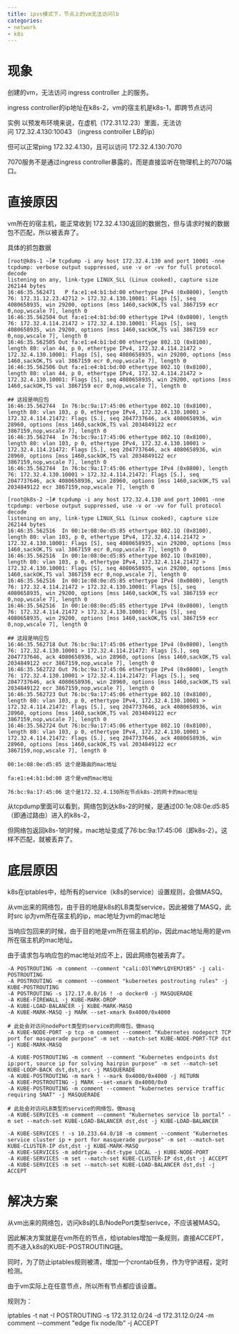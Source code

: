 ```yaml
---
title: ipvs模式下，节点上的vm无法访问lb
categories: 
- network
- k8s
---
```


# 现象
创建的vm，无法访问 ingress controller 上的服务。

ingress controller的ip地址在k8s-2，vm的宿主机是k8s-1，即跨节点访问

实例
以预发布环境来说，在虚机（172.31.12.23）里面，无法访问 172.32.4.130:10043 （ingress controller LB的ip）

但可以正常ping 172.32.4.130，且可以访问 172.32.4.130:7070

7070服务不是通过ingress controller暴露的，而是直接监听在物理机上的7070端口。

# 直接原因
vm所在的宿主机，能正常收到 172.32.4.130返回的数据包，但与请求时候的数据包不匹配，所以被丢弃了。



具体的抓包数据

```
[root@k8s-1 ~]# tcpdump -i any host 172.32.4.130 and port 10001 -nne
tcpdump: verbose output suppressed, use -v or -vv for full protocol decode
listening on any, link-type LINUX_SLL (Linux cooked), capture size 262144 bytes
16:46:35.562471   P fa:e1:e4:b1:bd:00 ethertype IPv4 (0x0800), length 76: 172.31.12.23.42712 > 172.32.4.130.10001: Flags [S], seq 4080658935, win 29200, options [mss 1460,sackOK,TS val 3867159 ecr 0,nop,wscale 7], length 0
16:46:35.562504 Out fa:e1:e4:b1:bd:00 ethertype IPv4 (0x0800), length 76: 172.32.4.114.21472 > 172.32.4.130.10001: Flags [S], seq 4080658935, win 29200, options [mss 1460,sackOK,TS val 3867159 ecr 0,nop,wscale 7], length 0
16:46:35.562505 Out fa:e1:e4:b1:bd:00 ethertype 802.1Q (0x8100), length 80: vlan 44, p 0, ethertype IPv4, 172.32.4.114.21472 > 172.32.4.130.10001: Flags [S], seq 4080658935, win 29200, options [mss 1460,sackOK,TS val 3867159 ecr 0,nop,wscale 7], length 0
16:46:35.562506 Out fa:e1:e4:b1:bd:00 ethertype 802.1Q (0x8100), length 80: vlan 44, p 0, ethertype IPv4, 172.32.4.114.21472 > 172.32.4.130.10001: Flags [S], seq 4080658935, win 29200, options [mss 1460,sackOK,TS val 3867159 ecr 0,nop,wscale 7], length 0

## 这段是响应包
16:46:35.562744  In 76:bc:9a:17:45:06 ethertype 802.1Q (0x8100), length 80: vlan 103, p 0, ethertype IPv4, 172.32.4.130.10001 > 172.32.4.114.21472: Flags [S.], seq 2047737646, ack 4080658936, win 28960, options [mss 1460,sackOK,TS val 2034849122 ecr 3867159,nop,wscale 7], length 0
16:46:35.562744  In 76:bc:9a:17:45:06 ethertype 802.1Q (0x8100), length 80: vlan 103, p 0, ethertype IPv4, 172.32.4.130.10001 > 172.32.4.114.21472: Flags [S.], seq 2047737646, ack 4080658936, win 28960, options [mss 1460,sackOK,TS val 2034849122 ecr 3867159,nop,wscale 7], length 0
16:46:35.562744  In 76:bc:9a:17:45:06 ethertype IPv4 (0x0800), length 76: 172.32.4.130.10001 > 172.32.4.114.21472: Flags [S.], seq 2047737646, ack 4080658936, win 28960, options [mss 1460,sackOK,TS val 2034849122 ecr 3867159,nop,wscale 7], length 0
```

```
[root@k8s-2 ~]# tcpdump -i any host 172.32.4.130 and port 10001 -nne
tcpdump: verbose output suppressed, use -v or -vv for full protocol decode
listening on any, link-type LINUX_SLL (Linux cooked), capture size 262144 bytes
16:46:35.562516  In 00:1e:08:0e:d5:85 ethertype 802.1Q (0x8100), length 80: vlan 103, p 0, ethertype IPv4, 172.32.4.114.21472 > 172.32.4.130.10001: Flags [S], seq 4080658935, win 29200, options [mss 1460,sackOK,TS val 3867159 ecr 0,nop,wscale 7], length 0
16:46:35.562516  In 00:1e:08:0e:d5:85 ethertype 802.1Q (0x8100), length 80: vlan 103, p 0, ethertype IPv4, 172.32.4.114.21472 > 172.32.4.130.10001: Flags [S], seq 4080658935, win 29200, options [mss 1460,sackOK,TS val 3867159 ecr 0,nop,wscale 7], length 0
16:46:35.562516  In 00:1e:08:0e:d5:85 ethertype IPv4 (0x0800), length 76: 172.32.4.114.21472 > 172.32.4.130.10001: Flags [S], seq 4080658935, win 29200, options [mss 1460,sackOK,TS val 3867159 ecr 0,nop,wscale 7], length 0
16:46:35.562516  In 00:1e:08:0e:d5:85 ethertype IPv4 (0x0800), length 76: 172.32.4.114.21472 > 172.32.4.130.10001: Flags [S], seq 4080658935, win 29200, options [mss 1460,sackOK,TS val 3867159 ecr 0,nop,wscale 7], length 0

## 这段是响应包
16:46:35.562718 Out 76:bc:9a:17:45:06 ethertype IPv4 (0x0800), length 76: 172.32.4.130.10001 > 172.32.4.114.21472: Flags [S.], seq 2047737646, ack 4080658936, win 28960, options [mss 1460,sackOK,TS val 2034849122 ecr 3867159,nop,wscale 7], length 0
16:46:35.562722 Out 76:bc:9a:17:45:06 ethertype IPv4 (0x0800), length 76: 172.32.4.130.10001 > 172.32.4.114.21472: Flags [S.], seq 2047737646, ack 4080658936, win 28960, options [mss 1460,sackOK,TS val 2034849122 ecr 3867159,nop,wscale 7], length 0
16:46:35.562723 Out 76:bc:9a:17:45:06 ethertype 802.1Q (0x8100), length 80: vlan 103, p 0, ethertype IPv4, 172.32.4.130.10001 > 172.32.4.114.21472: Flags [S.], seq 2047737646, ack 4080658936, win 28960, options [mss 1460,sackOK,TS val 2034849122 ecr 3867159,nop,wscale 7], length 0
16:46:35.562724 Out 76:bc:9a:17:45:06 ethertype 802.1Q (0x8100), length 80: vlan 103, p 0, ethertype IPv4, 172.32.4.130.10001 > 172.32.4.114.21472: Flags [S.], seq 2047737646, ack 4080658936, win 28960, options [mss 1460,sackOK,TS val 2034849122 ecr 3867159,nop,wscale 7], length 0
```

```
00:1e:08:0e:d5:85 这个是路由的mac地址

fa:e1:e4:b1:bd:00 这个是vm的mac地址

76:bc:9a:17:45:06 这个是172.32.4.130所在节点k8s-2的网卡的mac地址
```


从tcpdump里面可以看到，网络包到达k8s-2的时候，是通过00:1e:08:0e:d5:85（即通过路由）进入的k8s-2，

但网络包返回k8s-1的时候，mac地址变成了76:bc:9a:17:45:06（即k8s-2）。这样不匹配，就被丢弃了。



# 底层原因
k8s在iptables中，给所有的service（k8s的service）设置规则，会做MASQ。

从vm出来的网络包，由于目的地是k8s的LB类型service，因此被做了MASQ，此时src ip为vm所在宿主机的ip，mac地址为vm的mac地址

当响应包回来的时候，由于目的地是vm所在宿主机的ip，因此mac地址用的是vm所在宿主机的mac地址。

由于请求包与响应包的mac地址对应不上，因此网络包被丢弃了。


```
-A POSTROUTING -m comment --comment "cali:O3lYWMrLQYEMJtB5" -j cali-POSTROUTING
-A POSTROUTING -m comment --comment "kubernetes postrouting rules" -j KUBE-POSTROUTING
-A POSTROUTING -s 172.17.0.0/16 ! -o docker0 -j MASQUERADE
-A KUBE-FIREWALL -j KUBE-MARK-DROP
-A KUBE-LOAD-BALANCER -j KUBE-MARK-MASQ
-A KUBE-MARK-MASQ -j MARK --set-xmark 0x4000/0x4000
```

```
# 此处会对访问nodePort类型的service的网络包，做masq
-A KUBE-NODE-PORT -p tcp -m comment --comment "Kubernetes nodeport TCP port for masquerade purpose" -m set --match-set KUBE-NODE-PORT-TCP dst -j KUBE-MARK-MASQ

-A KUBE-POSTROUTING -m comment --comment "Kubernetes endpoints dst ip:port, source ip for solving hairpin purpose" -m set --match-set KUBE-LOOP-BACK dst,dst,src -j MASQUERADE
-A KUBE-POSTROUTING -m mark ! --mark 0x4000/0x4000 -j RETURN
-A KUBE-POSTROUTING -j MARK --set-xmark 0x4000/0x0
-A KUBE-POSTROUTING -m comment --comment "kubernetes service traffic requiring SNAT" -j MASQUERADE
```

```
# 此处会对访问LB类型的service的网络包，做masq
-A KUBE-SERVICES -m comment --comment "Kubernetes service lb portal" -m set --match-set KUBE-LOAD-BALANCER dst,dst -j KUBE-LOAD-BALANCER

-A KUBE-SERVICES ! -s 10.233.64.0/18 -m comment --comment "Kubernetes service cluster ip + port for masquerade purpose" -m set --match-set KUBE-CLUSTER-IP dst,dst -j KUBE-MARK-MASQ
-A KUBE-SERVICES -m addrtype --dst-type LOCAL -j KUBE-NODE-PORT
-A KUBE-SERVICES -m set --match-set KUBE-CLUSTER-IP dst,dst -j ACCEPT
-A KUBE-SERVICES -m set --match-set KUBE-LOAD-BALANCER dst,dst -j ACCEPT
```



# 解决方案
从vm出来的网络包，访问k8s的LB/NodePort类型serivce，不应该被MASQ。

因此解决方案就是在vm所在的节点，给iptables增加一条规则，直接ACCEPT，而不进入k8s的KUBE-POSTROUTING链。

同时，为了防止iptables规则被清，增加一个crontab任务，作为守护进程，定时检测。

由于vm实际上在任意节点，所以所有节点都应该设置。

规则为：

iptables -t nat -I POSTROUTING -s 172.31.12.0/24 -d 172.31.12.0/24 -m comment --comment "edge fix node/lb" -j ACCEPT
